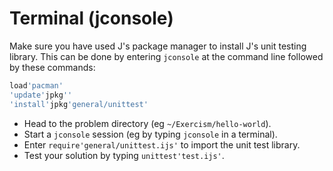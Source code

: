 # Terminal (jconsole)

Make sure you have used J's package manager to install J's unit testing library. This can be done by entering `jconsole` at the command line followed by these commands:

```j
load'pacman'
'update'jpkg''
'install'jpkg'general/unittest'
```

-   Head to the problem directory (eg `~/Exercism/hello-world`).
-   Start a `jconsole` session (eg by typing `jconsole` in a terminal).
-   Enter `require'general/unittest.ijs'` to import the unit test library.
-   Test your solution by typing `unittest'test.ijs'`.
